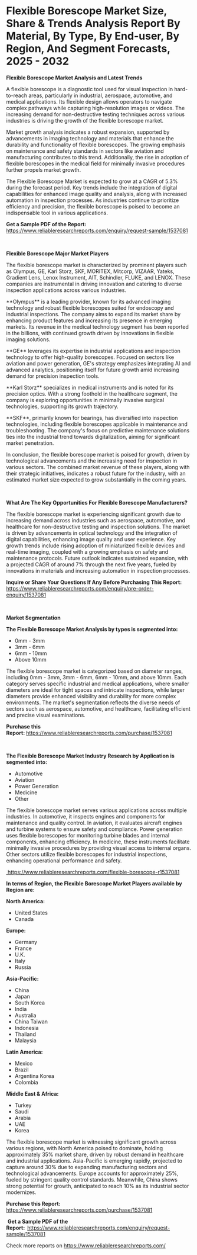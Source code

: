 <p><h1>Flexible Borescope Market Size, Share & Trends Analysis Report By Material, By Type, By End-user, By Region, And Segment Forecasts, 2025 - 2032</h1></p><p><strong>Flexible Borescope Market Analysis and Latest Trends</strong></p>
<p><p>A flexible borescope is a diagnostic tool used for visual inspection in hard-to-reach areas, particularly in industrial, aerospace, automotive, and medical applications. Its flexible design allows operators to navigate complex pathways while capturing high-resolution images or videos. The increasing demand for non-destructive testing techniques across various industries is driving the growth of the flexible borescope market. </p><p>Market growth analysis indicates a robust expansion, supported by advancements in imaging technology and materials that enhance the durability and functionality of flexible borescopes. The growing emphasis on maintenance and safety standards in sectors like aviation and manufacturing contributes to this trend. Additionally, the rise in adoption of flexible borescopes in the medical field for minimally invasive procedures further propels market growth.</p><p>The Flexible Borescope Market is expected to grow at a CAGR of 5.3% during the forecast period. Key trends include the integration of digital capabilities for enhanced image quality and analysis, along with increased automation in inspection processes. As industries continue to prioritize efficiency and precision, the flexible borescope is poised to become an indispensable tool in various applications.</p></p>
<p><strong>Get a Sample PDF of the Report:&nbsp;</strong> <a href="https://www.reliableresearchreports.com/enquiry/request-sample/1537081?utm_campaign=2098&utm_medium=2&utm_source=Github&utm_content=ia&utm_term=22022025&utm_id=flexible-borescope">https://www.reliableresearchreports.com/enquiry/request-sample/1537081</a></p>
<p>&nbsp;</p>
<p><strong>Flexible Borescope Major Market Players</strong></p>
<p><p>The flexible borescope market is characterized by prominent players such as Olympus, GE, Karl Storz, SKF, MORITEX, Mitcorp, VIZAAR, Yateks, Gradient Lens, Lenox Instrument, AIT, Schindler, FLUKE, and LENOX. These companies are instrumental in driving innovation and catering to diverse inspection applications across various industries.</p><p>**Olympus** is a leading provider, known for its advanced imaging technology and robust flexible borescopes suited for endoscopy and industrial inspections. The company aims to expand its market share by enhancing product features and increasing its presence in emerging markets. Its revenue in the medical technology segment has been reported in the billions, with continued growth driven by innovations in flexible imaging solutions.</p><p>**GE** leverages its expertise in industrial applications and inspection technology to offer high-quality borescopes. Focused on sectors like aviation and power generation, GE's strategy emphasizes integrating AI and advanced analytics, positioning itself for future growth amid increasing demand for precision inspection tools.</p><p>**Karl Storz** specializes in medical instruments and is noted for its precision optics. With a strong foothold in the healthcare segment, the company is exploring opportunities in minimally invasive surgical technologies, supporting its growth trajectory.</p><p>**SKF**, primarily known for bearings, has diversified into inspection technologies, including flexible borescopes applicable in maintenance and troubleshooting. The company's focus on predictive maintenance solutions ties into the industrial trend towards digitalization, aiming for significant market penetration.</p><p>In conclusion, the flexible borescope market is poised for growth, driven by technological advancements and the increasing need for inspection in various sectors. The combined market revenue of these players, along with their strategic initiatives, indicates a robust future for the industry, with an estimated market size expected to grow substantially in the coming years.</p></p>
<p>&nbsp;</p>
<p><strong>What Are The Key Opportunities For Flexible Borescope Manufacturers?</strong></p>
<p><p>The flexible borescope market is experiencing significant growth due to increasing demand across industries such as aerospace, automotive, and healthcare for non-destructive testing and inspection solutions. The market is driven by advancements in optical technology and the integration of digital capabilities, enhancing image quality and user experience. Key growth trends include rising adoption of miniaturized flexible devices and real-time imaging, coupled with a growing emphasis on safety and maintenance protocols. Future outlook indicates sustained expansion, with a projected CAGR of around 7% through the next five years, fueled by innovations in materials and increasing automation in inspection processes.</p></p>
<p><strong>Inquire or Share Your Questions If Any Before Purchasing This Report:</strong> <a href="https://www.reliableresearchreports.com/enquiry/pre-order-enquiry/1537081?utm_campaign=2098&utm_medium=2&utm_source=Github&utm_content=ia&utm_term=22022025&utm_id=flexible-borescope">https://www.reliableresearchreports.com/enquiry/pre-order-enquiry/1537081</a></p>
<p>&nbsp;</p>
<p><strong>Market Segmentation</strong></p>
<p><strong>The Flexible Borescope Market Analysis by types is segmented into:</strong></p>
<p><ul><li>0mm - 3mm</li><li>3mm - 6mm</li><li>6mm - 10mm</li><li>Above 10mm</li></ul></p>
<p><p>The flexible borescope market is categorized based on diameter ranges, including 0mm - 3mm, 3mm - 6mm, 6mm - 10mm, and above 10mm. Each category serves specific industrial and medical applications, where smaller diameters are ideal for tight spaces and intricate inspections, while larger diameters provide enhanced visibility and durability for more complex environments. The market's segmentation reflects the diverse needs of sectors such as aerospace, automotive, and healthcare, facilitating efficient and precise visual examinations.</p></p>
<p><strong>Purchase this Report:&nbsp;</strong><a href="https://www.reliableresearchreports.com/purchase/1537081?utm_campaign=2098&utm_medium=2&utm_source=Github&utm_content=ia&utm_term=22022025&utm_id=flexible-borescope">https://www.reliableresearchreports.com/purchase/1537081</a></p>
<p>&nbsp;</p>
<p><strong>The Flexible Borescope Market Industry Research by Application is segmented into:</strong></p>
<p><ul><li>Automotive</li><li>Aviation</li><li>Power Generation</li><li>Medicine</li><li>Other</li></ul></p>
<p><p>The flexible borescope market serves various applications across multiple industries. In automotive, it inspects engines and components for maintenance and quality control. In aviation, it evaluates aircraft engines and turbine systems to ensure safety and compliance. Power generation uses flexible borescopes for monitoring turbine blades and internal components, enhancing efficiency. In medicine, these instruments facilitate minimally invasive procedures by providing visual access to internal organs. Other sectors utilize flexible borescopes for industrial inspections, enhancing operational performance and safety.</p></p>
<p><a href="https://www.reliableresearchreports.com/flexible-borescope-r1537081?utm_campaign=2098&utm_medium=2&utm_source=Github&utm_content=ia&utm_term=22022025&utm_id=flexible-borescope">&nbsp;https://www.reliableresearchreports.com/flexible-borescope-r1537081</a></p>
<p><strong>In terms of Region, the Flexible Borescope Market Players available by Region are:</strong></p>
<p>
    <p> <strong> North America: </strong>
        <ul>
            <li>United States</li>
            <li>Canada</li>
        </ul>
        </p> 
    <p> <strong> Europe: </strong>
        <ul>
            <li>Germany</li>
            <li>France</li>
            <li>U.K.</li>
            <li>Italy</li>
            <li>Russia</li>
        </ul>
        </p> 
    <p> <strong> Asia-Pacific: </strong>
        <ul>
            <li>China</li>
            <li>Japan</li>
            <li>South Korea</li>
            <li>India</li>
            <li>Australia</li>
            <li>China Taiwan</li>
            <li>Indonesia</li>
            <li>Thailand</li>
            <li>Malaysia</li>
        </ul>
        </p> 
    <p> <strong> Latin America: </strong>
        <ul>
            <li>Mexico</li>
            <li>Brazil</li>
            <li>Argentina Korea</li>
            <li>Colombia</li>
        </ul>
        </p> 
    <p> <strong> Middle East & Africa: </strong>
        <ul>
            <li>Turkey</li>
            <li>Saudi</li>
            <li>Arabia</li>
            <li>UAE</li>
            <li>Korea</li>
        </ul>
    </p>
    </p>
<p><p>The flexible borescope market is witnessing significant growth across various regions, with North America poised to dominate, holding approximately 35% market share, driven by robust demand in healthcare and industrial applications. Asia-Pacific is emerging rapidly, projected to capture around 30% due to expanding manufacturing sectors and technological advancements. Europe accounts for approximately 25%, fueled by stringent quality control standards. Meanwhile, China shows strong potential for growth, anticipated to reach 10% as its industrial sector modernizes.</p></p>
<p><strong>Purchase this Report: </strong><a href="https://www.reliableresearchreports.com/purchase/1537081?utm_campaign=2098&utm_medium=2&utm_source=Github&utm_content=ia&utm_term=22022025&utm_id=flexible-borescope">https://www.reliableresearchreports.com/purchase/1537081</a></p>
<p>&nbsp;<strong>Get a Sample PDF of the Report:&nbsp;&nbsp;</strong><a href="https://www.reliableresearchreports.com/enquiry/request-sample/1537081?utm_campaign=2098&utm_medium=2&utm_source=Github&utm_content=ia&utm_term=22022025&utm_id=flexible-borescope">https://www.reliableresearchreports.com/enquiry/request-sample/1537081</a></p>
<p><strong></strong></p>
<p>Check more reports on <a href="https://www.reliableresearchreports.com/?utm_campaign=2098&utm_medium=2&utm_source=Github&utm_content=ia&utm_term=22022025&utm_id=flexible-borescope">https://www.reliableresearchreports.com/</a></p>